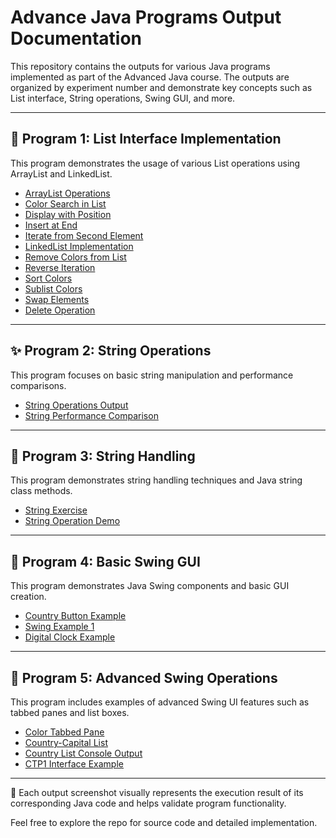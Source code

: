 # Advance Java Programs Output Documentation

This repository contains the outputs for various Java programs implemented as part of the Advanced Java course. The outputs are organized by experiment number and demonstrate key concepts such as List interface, String operations, Swing GUI, and more.

---

## 📘 Program 1: List Interface Implementation

This program demonstrates the usage of various List operations using ArrayList and LinkedList.

- [ArrayList Operations](https://github.com/Harshitha-Mani/Advance_java/blob/main/Exp-1-ListInterface/ArrayList.png)
- [Color Search in List](https://github.com/Harshitha-Mani/Advance_java/blob/main/Exp-1-ListInterface/Colorsearch.png)
- [Display with Position](https://github.com/Harshitha-Mani/Advance_java/blob/main/Exp-1-ListInterface/Displaywithposition.png)
- [Insert at End](https://github.com/Harshitha-Mani/Advance_java/blob/main/Exp-1-ListInterface/InsertAtEnd.png)
- [Iterate from Second Element](https://github.com/Harshitha-Mani/Advance_java/blob/main/Exp-1-ListInterface/IterateFromScond.png)
- [LinkedList Implementation](https://github.com/Harshitha-Mani/Advance_java/blob/main/Exp-1-ListInterface/LinkedList.png)
- [Remove Colors from List](https://github.com/Harshitha-Mani/Advance_java/blob/main/Exp-1-ListInterface/RemoveColors.png)
- [Reverse Iteration](https://github.com/Harshitha-Mani/Advance_java/blob/main/Exp-1-ListInterface/ReverseIterate.png)
- [Sort Colors](https://github.com/Harshitha-Mani/Advance_java/blob/main/Exp-1-ListInterface/SortColors.png)
- [Sublist Colors](https://github.com/Harshitha-Mani/Advance_java/blob/main/Exp-1-ListInterface/SubListColors.png)
- [Swap Elements](https://github.com/Harshitha-Mani/Advance_java/blob/main/Exp-1-ListInterface/SwapElements.png)
- [Delete Operation](https://github.com/Harshitha-Mani/Advance_java/blob/main/Exp-1-ListInterface/delete.png)

---

## ✨ Program 2: String Operations

This program focuses on basic string manipulation and performance comparisons.

- [String Operations Output](https://github.com/Harshitha-Mani/Advance_java/blob/main/Exp-2-StringOperations/StringOperation.png)
- [String Performance Comparison](https://github.com/Harshitha-Mani/Advance_java/blob/main/Exp-2-StringOperations/StringPerformance.png)

---

## 🧵 Program 3: String Handling

This program demonstrates string handling techniques and Java string class methods.

- [String Exercise](https://github.com/Harshitha-Mani/Advance_java/blob/main/Exp-3-StringHandling/StringExercise.png)
- [String Operation Demo](https://github.com/Harshitha-Mani/Advance_java/blob/main/Exp-3-StringHandling/StringOperationDemo1.png)

---

## 🎨 Program 4: Basic Swing GUI

This program demonstrates Java Swing components and basic GUI creation.

- [Country Button Example](https://github.com/Harshitha-Mani/Advance_java/blob/main/Exp-4-Swings/CountryButtonExample.png)
- [Swing Example 1](https://github.com/Harshitha-Mani/Advance_java/blob/main/Exp-4-Swings/SwingExample1.png)
- [Digital Clock Example](https://github.com/Harshitha-Mani/Advance_java/blob/main/Exp-4-Swings/clock.png)

---

## 🧩 Program 5: Advanced Swing Operations

This program includes examples of advanced Swing UI features such as tabbed panes and list boxes.

- [Color Tabbed Pane](https://github.com/Harshitha-Mani/Advance_java/blob/main/Exp-5-Swings/ColorTabbedPane.png)
- [Country-Capital List](https://github.com/Harshitha-Mani/Advance_java/blob/main/Exp-5-Swings/CountryCapitalList.png)
- [Country List Console Output](https://github.com/Harshitha-Mani/Advance_java/blob/main/Exp-5-Swings/CountryListConsole.png)
- [CTP1 Interface Example](https://github.com/Harshitha-Mani/Advance_java/blob/main/Exp-5-Swings/CTP1.png)

---

📁 Each output screenshot visually represents the execution result of its corresponding Java code and helps validate program functionality.

Feel free to explore the repo for source code and detailed implementation.
